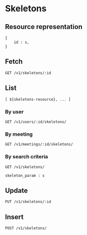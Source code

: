 # Skeletons

## Resource representation

    {
        id : s,
    }

## Fetch

    GET /v1/skeletons/:id

## List

    [ ${skeletons-resource}, ... ]

### By user

    GET /v1/users/:id/skeletons/

### By meeting

    GET /v1/meetings/:id/skeletons/

### By search criteria

    GET /v1/skeletons/

    skeleton_param : s

## Update

    PUT /v1/skeletons/:id

## Insert

    POST /v1/skeletons/
  

